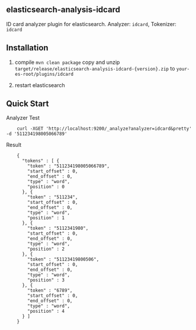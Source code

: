 elasticsearch-analysis-idcard
-----------------------------

ID card analyzer plugin for elasticsearch.
Analyzer: `idcard`, Tokenizer: `idcard`

Installation
------------

1. compile
`mvn clean package`
copy and unzip `target/release/elasticsearch-analysis-idcard-{version}.zip` to `your-es-root/plugins/idcard`

2. restart elasticsearch

Quick Start
-----------

Analyzer Test
```
    curl -XGET 'http://localhost:9200/_analyze?analyzer=idcard&pretty' -d '511234198005066789'
```

Result
```
    {
      "tokens" : [ {
        "token" : "511234198005066789",
        "start_offset" : 0,
        "end_offset" : 0,
        "type" : "word",
        "position" : 0
      }, {
        "token" : "511234",
        "start_offset" : 0,
        "end_offset" : 0,
        "type" : "word",
        "position" : 1
      }, {
        "token" : "5112341980",
        "start_offset" : 0,
        "end_offset" : 0,
        "type" : "word",
        "position" : 2
      }, {
        "token" : "51123419800506",
        "start_offset" : 0,
        "end_offset" : 0,
        "type" : "word",
        "position" : 3
      }, {
        "token" : "6789",
        "start_offset" : 0,
        "end_offset" : 0,
        "type" : "word",
        "position" : 4
      } ]
    }

```
